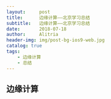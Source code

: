 ```yaml
---
layout:     post
title:      边缘计算——北京学习总结
subtitle:   边缘计算——北京学习总结
date:       2018-07-18
author:     Alitria
header-img: img/post-bg-ios9-web.jpg
catalog: true
tags:
    - 边缘计算
    - 总结 
---
```


## 边缘计算

## 
